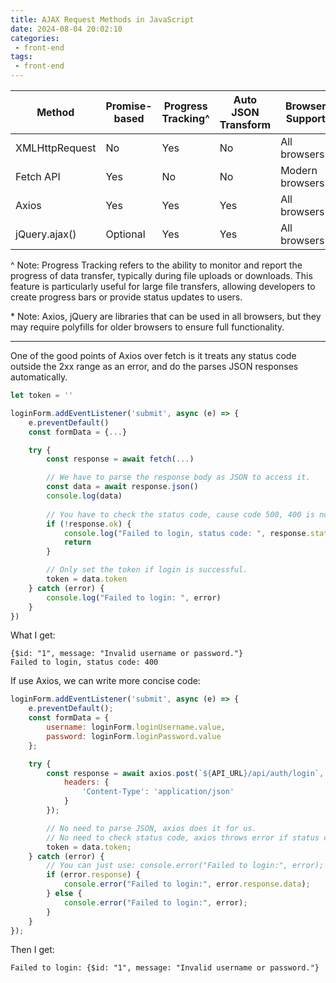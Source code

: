 ```yaml
---
title: AJAX Request Methods in JavaScript
date: 2024-08-04 20:02:10
categories:
 - front-end
tags:
 - front-end
---
```


| Method         | Promise-based | Progress Tracking^ | Auto JSON Transform | Browser Support |
| -------------- | ------------- | ------------------ | ------------------- | --------------- |
| XMLHttpRequest | No            | Yes                | No                  | All browsers    |
| Fetch API      | Yes           | No                 | No                  | Modern browsers |
| Axios          | Yes           | Yes                | Yes                 | All browsers*   |
| jQuery.ajax()  | Optional      | Yes                | Yes                 | All browsers*   |

^ Note: Progress Tracking refers to the ability to monitor and report the progress of data transfer, typically during file uploads or downloads. This feature is particularly useful for large file transfers, allowing developers to create progress bars or provide status updates to users.

\* Note: Axios, jQuery are libraries that can be used in all browsers, but they may require polyfills for older browsers to ensure full functionality.

------

One of the good points of Axios over fetch is it treats any status code outside the 2xx range as an error, and do the parses JSON responses automatically. 

```js
let token = ''

loginForm.addEventListener('submit', async (e) => {
    e.preventDefault()
    const formData = {...}

    try {
        const response = await fetch(...)

        // We have to parse the response body as JSON to access it.
        const data = await response.json()
        console.log(data)
  
        // You have to check the status code, cause code 500, 400 is not treated as error in fetch().
        if (!response.ok) {
            console.log("Failed to login, status code: ", response.status)
            return
        }

        // Only set the token if login is successful.
        token = data.token
    } catch (error) {
        console.log("Failed to login: ", error)
    }
})
```

What I get:

```
{$id: "1", message: "Invalid username or password."}
Failed to login, status code: 400
```

If use Axios, we can write more concise code:

```js
loginForm.addEventListener('submit', async (e) => {
    e.preventDefault();
    const formData = {
        username: loginForm.loginUsername.value,
        password: loginForm.loginPassword.value
    };

    try {
        const response = await axios.post(`${API_URL}/api/auth/login`, formData, {
            headers: {
                'Content-Type': 'application/json'
            }
        });

        // No need to parse JSON, axios does it for us.
        // No need to check status code, axios throws error if status code is not 2xx.
        token = data.token;
    } catch (error) {
        // You can just use: console.error("Failed to login:", error);
        if (error.response) {
            console.error("Failed to login:", error.response.data);
        } else {
            console.error("Failed to login:", error);
        }
    }
});
```

Then I get:

```
Failed to login: {$id: "1", message: "Invalid username or password."}
```

